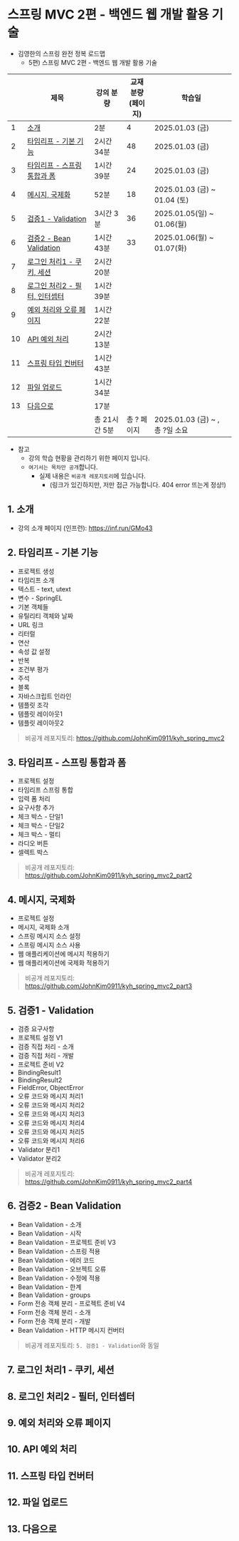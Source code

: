 # 스프링 MVC 2편 - 백엔드 웹 개발 활용 기술

- 김영한의 스프링 완전 정복 로드맵
  - 5편) 스프링 MVC 2편 - 백엔드 웹 개발 활용 기술

|    | 제목                                                | 강의 분량     | 교재 분량<br>(페이지) | 학습일                            |
|----|---------------------------------------------------|-----------|----------------|--------------------------------|
| 1  | [소개](#1-소개)                                       | 2분        | 4              | 2025.01.03 (금)                 |
| 2  | [타임리프 - 기본 기능](#2-타임리프---기본-기능)                   | 2시간 34분   | 48             | 2025.01.03 (금)                 |
| 3  | [타임리프 - 스프링 통합과 폼](#3-타임리프---스프링-통합과-폼)           | 1시간 39분   | 24             | 2025.01.03 (금)                 |
| 4  | [메시지, 국제화](#4-메시지-국제화)                            | 52분       | 18             | 2025.01.03 (금) ~ 01.04 (토)     |
| 5  | [검증1 - Validation](#5-검증1---validation)           | 3시간 3분    | 36             | 2025.01.05(일) ~ 01.06(월)       |
| 6  | [검증2 - Bean Validation](#6-검증2---bean-validation) | 1시간 43분   | 33             | 2025.01.06(월) ~ 01.07(화)       |
| 7  | [로그인 처리1 - 쿠키, 세션](#7-로그인-처리1---쿠키-세션)            | 2시간 20분   |                |                                |
| 8  | [로그인 처리2 - 필터, 인터셉터](#8-로그인-처리2---필터-인터셉터)        | 1시간 39분   |                |                                |
| 9  | [예외 처리와 오류 페이지](#9-예외-처리와-오류-페이지)                 | 1시간 22분   |                |                                |
| 10 | [API 예외 처리](#10-api-예외-처리)                        | 2시간 13분   |                |                                |
| 11 | [스프링 타입 컨버터](#11-스프링-타입-컨버터)                      | 1시간 43분   |                |                                |
| 12 | [파일 업로드](#12-파일-업로드)                              | 1시간 34분   |                |                                |
| 13 | [다음으로](#13-다음으로)                                  | 17분       |                |                                |
|    |                                                   | 총 21시간 5분 | 총 ? 페이지        | 2025.01.03 (금) ~ , <br>총 ?일 소요 |

- 참고
  - 강의 학습 현황을 관리하기 위한 페이지 입니다.
  - `여기서는 목차만 공개`합니다.
    - 실제 내용은 `비공개 레포지토리`에 있습니다.
      - (링크가 있긴하지만, 저만 접근 가능합니다. 404 error 뜨는게 정상!)
    
## 1. 소개

- 강의 소개 페이지 (인프런): https://inf.run/GMo43

## 2. 타임리프 - 기본 기능

- 프로젝트 생성
- 타임리프 소개
- 텍스트 - text, utext
- 변수 - SpringEL
- 기본 객체들
- 유틸리티 객체와 날짜
- URL 링크
- 리터럴
- 연산
- 속성 값 설정
- 반복
- 조건부 평가
- 주석
- 블록
- 자바스크립트 인라인
- 템플릿 조각
- 템플릿 레이아웃1
- 템플릿 레이아웃2

> 비공개 레포지토리: https://github.com/JohnKim0911/kyh_spring_mvc2

## 3. 타임리프 - 스프링 통합과 폼

- 프로젝트 설정
- 타임리프 스프링 통합
- 입력 폼 처리
- 요구사항 추가
- 체크 박스 - 단일1
- 체크 박스 - 단일2
- 체크 박스 - 멀티
- 라디오 버튼
- 셀렉트 박스

> 비공개 레포지토리: https://github.com/JohnKim0911/kyh_spring_mvc2_part2

## 4. 메시지, 국제화

- 프로젝트 설정
- 메시지, 국제화 소개
- 스프링 메시지 소스 설정
- 스프링 메시지 소스 사용
- 웹 애플리케이션에 메시지 적용하기
- 웹 애플리케이션에 국제화 적용하기

> 비공개 레포지토리: https://github.com/JohnKim0911/kyh_spring_mvc2_part3

## 5. 검증1 - Validation

- 검증 요구사항
- 프로젝트 설정 V1
- 검증 직접 처리 - 소개
- 검증 직접 처리 - 개발
- 프로젝트 준비 V2
- BindingResult1
- BindingResult2
- FieldError, ObjectError
- 오류 코드와 메시지 처리1
- 오류 코드와 메시지 처리2
- 오류 코드와 메시지 처리3
- 오류 코드와 메시지 처리4
- 오류 코드와 메시지 처리5
- 오류 코드와 메시지 처리6
- Validator 분리1
- Validator 분리2

> 비공개 레포지토리: https://github.com/JohnKim0911/kyh_spring_mvc2_part4

## 6. 검증2 - Bean Validation

- Bean Validation - 소개
- Bean Validation - 시작
- Bean Validation - 프로젝트 준비 V3
- Bean Validation - 스프링 적용
- Bean Validation - 에러 코드
- Bean Validation - 오브젝트 오류
- Bean Validation - 수정에 적용
- Bean Validation - 한계
- Bean Validation - groups
- Form 전송 객체 분리 - 프로젝트 준비 V4
- Form 전송 객체 분리 - 소개
- Form 전송 객체 분리 - 개발
- Bean Validation - HTTP 메시지 컨버터

> 비공개 레포지토리: `5. 검증1 - Validation`와 동일

## 7. 로그인 처리1 - 쿠키, 세션

## 8. 로그인 처리2 - 필터, 인터셉터

## 9. 예외 처리와 오류 페이지

## 10. API 예외 처리

## 11. 스프링 타입 컨버터

## 12. 파일 업로드

## 13. 다음으로

